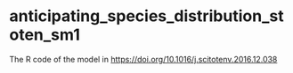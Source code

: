 # anticipating_species_distribution_stoten_sm1
The R code of the model in https://doi.org/10.1016/j.scitotenv.2016.12.038
